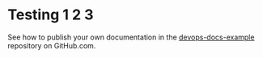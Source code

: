 # Testing 1 2 3

See how to publish your own documentation in the [devops-docs-example](https://github.com/bayer-int/devops-docs-example) repository on GitHub.com.
